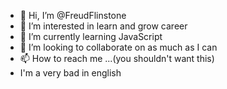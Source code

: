 - 👋 Hi, I’m @FreudFlinstone
- 👀 I’m interested in learn and grow career
- 🌱 I’m currently learning JavaScript
- 💞️ I’m looking to collaborate on as much as I can
- 📫 How to reach me ...(you shouldn't want this)
- I'm a very bad in english

<!---
FreudFlinstone/FreudFlinstone is a ✨ special ✨ repository because its `README.md` (this file) appears on your GitHub profile.
You can click the Preview link to take a look at your changes.
--->
